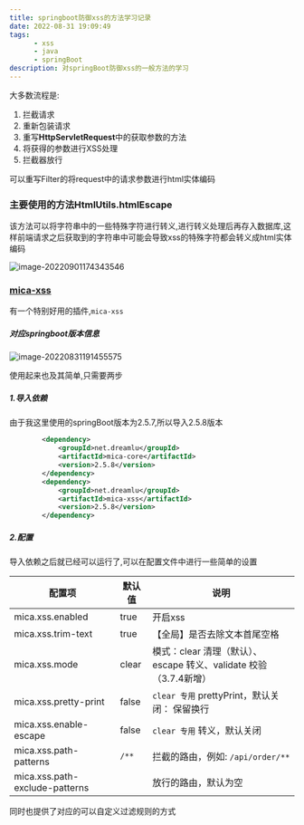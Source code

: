```yaml
---
title: springboot防御xss的方法学习记录
date: 2022-08-31 19:09:49
tags:
      - xss
      - java
      - springBoot
description: 对springBoot防御xss的一般方法的学习
---
```


大多数流程是:

1. 拦截请求
2. 重新包装请求
3. 重写**HttpServletRequest**中的获取参数的方法
4. 将获得的参数进行XSS处理
5. 拦截器放行

可以重写Filter的将request中的请求参数进行html实体编码

### 主要使用的方法HtmlUtils.htmlEscape

该方法可以将字符串中的一些特殊字符进行转义,进行转义处理后再存入数据库,这样前端请求之后获取到的字符串中可能会导致xss的特殊字符都会转义成html实体编码

![image-20220901174343546](https://picture-1304716932.cos.ap-chengdu.myqcloud.com/img/image-20220901174343546.png)

### [mica-xss](https://gitee.com/596392912/mica/tree/master/mica-xss)

有一个特别好用的插件,`mica-xss`

##### 对应springboot版本信息

![image-20220831191455575](https://picture-1304716932.cos.ap-chengdu.myqcloud.com/img/image-20220831191455575.png)

使用起来也及其简单,只需要两步

##### 1.导入依赖

由于我这里使用的springBoot版本为2.5.7,所以导入2.5.8版本

```xml
		<dependency>
            <groupId>net.dreamlu</groupId>
            <artifactId>mica-core</artifactId>
            <version>2.5.8</version>
        </dependency>
        <dependency>
            <groupId>net.dreamlu</groupId>
            <artifactId>mica-xss</artifactId>
            <version>2.5.8</version>
        </dependency>
```

##### 2.配置

导入依赖之后就已经可以运行了,可以在配置文件中进行一些简单的设置

| 配置项                         | 默认值 | 说明                                                         |
| ------------------------------ | ------ | ------------------------------------------------------------ |
| mica.xss.enabled               | true   | 开启xss                                                      |
| mica.xss.trim-text             | true   | 【全局】是否去除文本首尾空格                                 |
| mica.xss.mode                  | clear  | 模式：clear 清理（默认）、escape 转义、validate 校验（3.7.4新增） |
| mica.xss.pretty-print          | false  | `clear 专用` prettyPrint，默认关闭： 保留换行                |
| mica.xss.enable-escape         | false  | `clear 专用` 转义，默认关闭                                  |
| mica.xss.path-patterns         | `/**`  | 拦截的路由，例如: `/api/order/**`                            |
| mica.xss.path-exclude-patterns |        | 放行的路由，默认为空                                         |

同时也提供了对应的可以自定义过滤规则的方式
